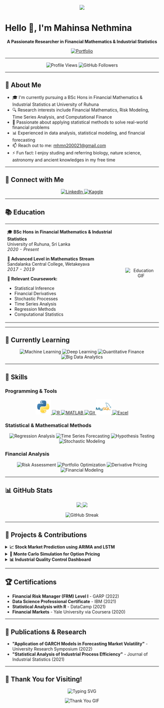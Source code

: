 <p align="center">
  <img src="https://github.com/7oSkaaa/7oSkaaa/blob/main/Images/about_me.gif?raw=true" width="50px">
</p>

# Hello 👋, I'm Mahinsa Nethmina

<p align="center">
  <b>A Passionate Researcher in Financial Mathematics & Industrial Statistics</b>
</p>

<p align="center">
  <a href="https://mhmnp2021.github.io/portfolio.github.io/" target="_blank">
    <img src="https://img.shields.io/badge/PORTFOLIO-FF5722?style=for-the-badge&logo=todoist&logoColor=white" alt="Portfolio"/>
  </a>
</p>

---

<p align="center">
  <img src="https://komarev.com/ghpvc/?username=mhmnp2021&label=Profile%20views&color=0e75b6&style=flat" alt="Profile Views" />
  <img src="https://img.shields.io/github/followers/mhmnp2021?label=Followers&style=social" alt="GitHub Followers" />
</p>

---

## 📖 About Me

- 🎓 I'm currently pursuing a BSc Hons in Financial Mathematics & Industrial Statistics at University of Ruhuna
- 🔍 Research interests include Financial Mathematics, Risk Modeling, Time Series Analysis, and Computational Finance
- 🌱 Passionate about applying statistical methods to solve real-world financial problems
- 📊 Experienced in data analysis, statistical modeling, and financial forecasting
- 📫 Reach out to me: mhmn200021@gmail.com
- ⚡ Fun fact: I enjoy studing and referring biology, nature science, astronomy and ancient knowledges in my free time

---

## 🌟 Connect with Me

<p align="center">
  <a href="https://www.linkedin.com/in/mhm-n-perera-451284288" target="_blank">
    <img src="https://img.shields.io/badge/LINKEDIN-0A66C2?style=for-the-badge&logo=linkedin&logoColor=white" alt="LinkedIn"/>
  </a>

  <a href="https://kaggle.com/mahinsanethmina" target="_blank">
    <img src="https://img.shields.io/badge/KAGGLE-20BEFF?style=for-the-badge&logo=kaggle&logoColor=white" alt="Kaggle"/>
  </a>
<!--   <a href="https://fb.com/mnethmina" target="_blank">
    <img src="https://img.shields.io/badge/FACEBOOK-1877F2?style=for-the-badge&logo=facebook&logoColor=white" alt="Facebook"/>
  </a>
  <a href="https://twitter.com/m_nethmina" target="_blank">
    <img src="https://img.shields.io/badge/TWITTER-1DA1F2?style=for-the-badge&logo=twitter&logoColor=white" alt="Twitter"/>
  </a> -->
</p>

---

## 📚 Education

<table>
  <tr>
    <td>
      <p>
        🎓 <b>BSc Hons in Financial Mathematics & Industrial Statistics</b><br>
        University of Ruhuna, Sri Lanka<br>
        <i>2020 - Present</i>
      </p>
      <p>
        🏫 <b>Advanced Level in Mathematics Stream</b><br>
        Sandalanka Central College, Wetakeyava<br>
        <i>2017 - 2019</i>
      </p>
      <p>
        📜 <b>Relevant Coursework:</b>
        <ul>
          <li>Statistical Inference</li>
          <li>Financial Derivatives</li>
          <li>Stochastic Processes</li>
          <li>Time Series Analysis</li>
          <li>Regression Methods</li>
          <li>Computational Statistics</li>
        </ul>
      </p>
    </td>
    <td align="center">
      <img src="https://media.giphy.com/media/l46Cy1rHbQ92uuLXa/giphy.gif" width="300px" alt="Education GIF">
    </td>
  </tr>
</table>

---

## 🧠 Currently Learning

<p align="center">
  <img src="https://img.shields.io/badge/MACHINE_LEARNING-4285F4?style=for-the-badge&logo=tensorflow&logoColor=white" alt="Machine Learning"/>
  <img src="https://img.shields.io/badge/DEEP_LEARNING-FF6F00?style=for-the-badge&logo=tensorflow&logoColor=white" alt="Deep Learning"/>
  <img src="https://img.shields.io/badge/QUANTITATIVE_FINANCE-239120?style=for-the-badge&logo=quantconnect&logoColor=white" alt="Quantitative Finance"/>
  <img src="https://img.shields.io/badge/BIG_DATA_ANALYTICS-E25A1C?style=for-the-badge&logo=apache-spark&logoColor=white" alt="Big Data Analytics"/>
</p>

---

## 🔧 Skills

### Programming & Tools
<p align="center">
  <a href="https://www.python.org" target="_blank">
    <img src="https://raw.githubusercontent.com/devicons/devicon/master/icons/python/python-original.svg" alt="Python" width="50"/>
  </a>
  <a href="https://www.r-project.org/" target="_blank">
    <img src="https://www.r-project.org/Rlogo.png" alt="R" width="50"/>
  </a>
  <a href="https://www.mathworks.com/" target="_blank">
    <img src="https://upload.wikimedia.org/wikipedia/commons/2/21/Matlab_Logo.png" alt="MATLAB" width="50"/>
  </a>
  <a href="https://git-scm.com/" target="_blank">
    <img src="https://www.vectorlogo.zone/logos/git-scm/git-scm-icon.svg" alt="Git" width="50"/>
  </a>
  <a href="https://www.mysql.com/" target="_blank">
    <img src="https://raw.githubusercontent.com/devicons/devicon/master/icons/mysql/mysql-original-wordmark.svg" alt="MySQL" width="50"/>
  </a>
  <a href="https://www.microsoft.com/en-us/microsoft-365/excel" target="_blank">
    <img src="https://upload.wikimedia.org/wikipedia/commons/3/34/Microsoft_Office_Excel_%282019%E2%80%93present%29.svg" alt="Excel" width="50"/>
  </a>
</p>

### Statistical & Mathematical Methods
<p align="center">
  <img src="https://img.shields.io/badge/REGRESSION_ANALYSIS-5C2D91?style=for-the-badge" alt="Regression Analysis"/>
  <img src="https://img.shields.io/badge/TIME_SERIES_FORECASTING-007ACC?style=for-the-badge" alt="Time Series Forecasting"/>
  <img src="https://img.shields.io/badge/HYPOTHESIS_TESTING-00979D?style=for-the-badge" alt="Hypothesis Testing"/>
  <img src="https://img.shields.io/badge/STOCHASTIC_MODELING-3DDC84?style=for-the-badge" alt="Stochastic Modeling"/>
</p>

### Financial Analysis
<p align="center">
  <img src="https://img.shields.io/badge/RISK_ASSESSMENT-FF6F00?style=for-the-badge" alt="Risk Assessment"/>
  <img src="https://img.shields.io/badge/PORTFOLIO_OPTIMIZATION-0078D7?style=for-the-badge" alt="Portfolio Optimization"/>
  <img src="https://img.shields.io/badge/DERIVATIVE_PRICING-512BD4?style=for-the-badge" alt="Derivative Pricing"/>
  <img src="https://img.shields.io/badge/FINANCIAL_MODELING-00C7B7?style=for-the-badge" alt="Financial Modeling"/>
</p>

---

## 📊 GitHub Stats

<!-- Using custom-made cards with proper username -->
<div align="center">
  <a href="https://github.com/mhmnp2021">
    <img height="180em" src="https://github-readme-stats-mhmnp2021.vercel.app/api?username=mhmnp2021&show_icons=true&theme=radical&include_all_commits=true&count_private=true"/>
    <img height="180em" src="https://github-readme-stats-mhmnp2021.vercel.app/api/top-langs/?username=mhmnp2021&layout=compact&langs_count=7&theme=radical"/>
  </a>
</div>

<p align="center">
  <img src="https://github-readme-streak-stats.herokuapp.com/?user=mhmnp2021&theme=radical" alt="GitHub Streak" />
</p>

---

## 💼 Projects & Contributions

<details>
<summary><b>📈 Stock Market Prediction using ARIMA and LSTM</b></summary>
<br>
A comparative analysis of traditional time series models (ARIMA) versus deep learning approaches (LSTM) for stock price prediction. Implemented in Python using pandas, statsmodels, and TensorFlow.
<br><br>
<b>Key Features:</b>
<ul>
  <li>Data preprocessing and feature engineering for time series data</li>
  <li>ARIMA model implementation with parameter optimization</li>
  <li>LSTM neural network architecture with TensorFlow</li>
  <li>Performance comparison using RMSE, MAE, and directional accuracy</li>
  <li>Interactive visualization of predictions vs actual prices</li>
</ul>
<br>
<a href="https://github.com/mhmnp2021/stock-prediction">View Project</a>
</details>

<details>
<summary><b>🧮 Monte Carlo Simulation for Option Pricing</b></summary>
<br>
Developed a Monte Carlo simulation framework to price various financial derivatives including European and Asian options. Implemented in R with visualization of convergence patterns.
<br><br>
<b>Key Features:</b>
<ul>
  <li>Implementation of geometric Brownian motion for asset price simulation</li>
  <li>Pricing models for European, Asian, and barrier options</li>
  <li>Variance reduction techniques including antithetic variates and control variates</li>
  <li>Convergence analysis and error estimation</li>
  <li>Interactive dashboard for parameter adjustment and visualization</li>
</ul>
<br>
<a href="https://github.com/mhmnp2021/monte-carlo-options">View Project</a>
</details>

<details>
<summary><b>📊 Industrial Quality Control Dashboard</b></summary>
<br>
Created an interactive dashboard for monitoring industrial processes using statistical process control methods. Built with R Shiny, featuring control charts, capability analysis, and anomaly detection.
<br><br>
<b>Key Features:</b>
<ul>
  <li>Real-time monitoring of process parameters</li>
  <li>Implementation of various control charts (X-bar, R, S, EWMA, CUSUM)</li>
  <li>Process capability indices calculation (Cp, Cpk, Pp, Ppk)</li>
  <li>Automated anomaly detection with alert system</li>
  <li>Historical data analysis and trend visualization</li>
</ul>
<br>
<a href="https://github.com/mhmnp2021/quality-control-dashboard">View Project</a>
</details>

---

## 🏆 Certifications

- **Financial Risk Manager (FRM) Level I** - GARP (2022)
- **Data Science Professional Certificate** - IBM (2021)
- **Statistical Analysis with R** - DataCamp (2021)
- **Financial Markets** - Yale University via Coursera (2020)

---

## 📜 Publications & Research

- **"Application of GARCH Models in Forecasting Market Volatility"** - University Research Symposium (2022)
- **"Statistical Analysis of Industrial Process Efficiency"** - Journal of Industrial Statistics (2021)

---

## 🌌 Thank You for Visiting!

<div align="center">
  <img src="https://readme-typing-svg.herokuapp.com?font=Fira+Code&size=24&pause=1000&color=4C52F7&width=500&lines=Exploring+the+world+through+numbers;Turning+data+into+financial+insights;Keep+Learning+%26+Stay+Curious+%F0%9F%A7%A0" alt="Typing SVG" />
</div>

<p align="center">
  <img src="https://media.giphy.com/media/3oKIPEqDGUULpEU0aQ/giphy.gif" width="200px" alt="Thank You GIF">
</p>
